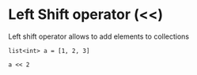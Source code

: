 # Left Shift operator (<<)

Left shift operator allows to add elements to collections

```marcel
list<int> a = [1, 2, 3]

a << 2
```